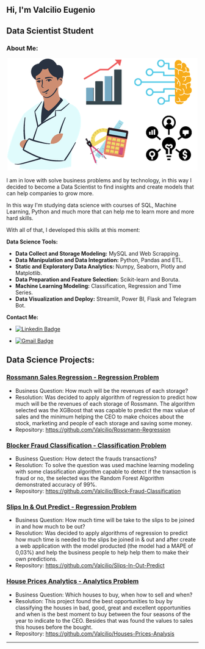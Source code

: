 ## Hi, I'm Valcilio Eugenio

## Data Scientist Student


### About Me:

<p align='center'>
    <img src='first.png'<
</p>


I am in love with solve business problems and by technology, in this way I decided to become a Data Scientist to find insights and create models that can help companies to grow more. 

In this way I'm studying data science with courses of SQL, Machine Learning, Python and much more that can help me to learn more and more hard skills.

With all of that, I developed this skills at this moment:

**Data Science Tools:**

* **Data Collect and Storage Modeling:** MySQL and Web Scrapping.
* **Data Manipulation and Data Integration:** Python, Pandas and ETL.
* **Static and Exploratory Data Analytics:** Numpy, Seaborn, Plotly and Matplotlib.
* **Data Preparation and Feature Selection:** Scikit-learn and Boruta.
* **Machine Learning Modeling:** Classification, Regression and Time Series.
* **Data Visualization and Deploy:** Streamlit, Power BI, Flask and Telegram Bot.

**Contact Me:**

* [![Linkedin Badge](https://img.shields.io/badge/-ValcilioEugenio-blue?style=flat-square&logo=Linkedin&logoColor=white&link=https://www.linkedin.com/in/valc%C3%ADlio-eug%C3%AAnio-b21ab2188/)](https://www.linkedin.com/in/valc%C3%ADlio-eug%C3%AAnio-b21ab2188/)

* [![Gmail Badge](https://img.shields.io/badge/-eugeniovalcilio@gmail.com-c14438?style=flat-square&logo=Gmail&logoColor=white&link=mailto:eugeniovalcilio@gmail.com)](mailto:eugeniovalcilio@gmail.com)


## Data Science Projects:

### [Rossmann Sales Regression - Regression Problem](https://github.com/Valcilio/Rossmann-Regression)
  * Business Question: How much will be the revenues of each storage?
  * Resolution: Was decided to apply algorithm of regression to predict how much will be the revenues of each storage of Rossmann. The algorithm selected was the XGBoost that was capable to predict the max value of sales and the minimum helping the CEO to make choices about the stock, marketing and people of each storage and saving some money.
  * Repository: https://github.com/Valcilio/Rossmann-Regression
  
### [Blocker Fraud Classification - Classification Problem](https://github.com/Valcilio/Block-Fraud-Classification)
  * Business Question: How detect the frauds transactions?
  * Resolution: To solve the question was used machine learning modeling with some classification algorithm capable to detect if the transaction is fraud or no, the selected was the Random Forest Algorithm demonstrated accuracy of 99%.
  * Repository: https://github.com/Valcilio/Block-Fraud-Classification
 
  ### [Slips In & Out Predict - Regression Problem](https://github.com/Valcilio/Slips-In-Out-Predict)
  * Business Question: How much time will be take to the slips to be joined in and how much to be out?
  * Resolution: Was decided to apply algorithms of regression to predict how much time is needed to the slips be joined in & out and after create a web application with the model producted (the model had a MAPE of 0,03%) and help the business people to help help them to make their own predictions.
  * Repository: https://github.com/Valcilio/Slips-In-Out-Predict

### [House Prices Analytics - Analytics Problem](https://github.com/Valcilio/Houses-Prices-Analysis)
  * Business Question: Which houses to buy, when how to sell and when?
  * Resolution: This project found the best opportunities to buy by classifying the houses in bad, good, great and excellent opportunities and when is the best moment to buy between the four seasons of the year to indicate to the CEO. Besides that was found the values to sales this houses before the bought.
  * Repository: https://github.com/Valcilio/Houses-Prices-Analysis


---
